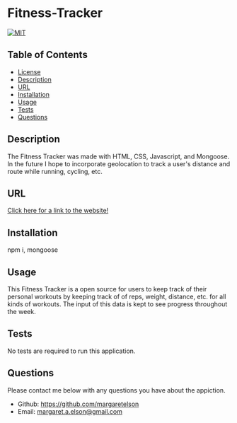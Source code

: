 # Fitness-Tracker

[![MIT](https://img.shields.io/badge/License-MIT-yellow.svg)](https://opensource.org/licenses/MIT)

## Table of Contents
* [License](#license)
* [Description](#description)
* [URL](#url)
* [Installation](#installation)
* [Usage](#usage)
* [Tests](#tests)
* [Questions](#questions)

## Description 
The Fitness Tracker was made with HTML, CSS, Javascript, and Mongoose. In the future I hope to incorporate geolocation to track a user's distance and route while running, cycling, etc.

## URL
[Click here for a link to the website!]()


## Installation
npm i, mongoose

## Usage
This Fitness Tracker is a open source for users to keep track of their personal workouts by keeping track of of reps, weight, distance, etc. for all kinds of workouts. The input of this data is kept to see progress throughout the week.

## Tests
No tests are required to run this application.

## Questions
Please contact me below with any questions you have about the appiction.
* Github: https://github.com/margaretelson
* Email: margaret.a.elson@gmail.com
